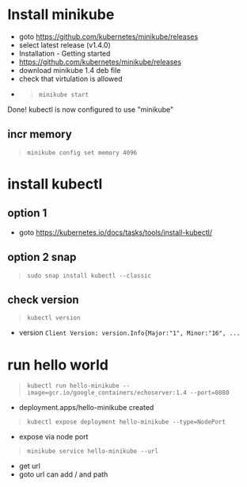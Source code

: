 # Install minikube
* goto https://github.com/kubernetes/minikube/releases
* select latest release (v1.4.0)
* Installation - Getting started
* https://github.com/kubernetes/minikube/releases
* download minikube 1.4 deb file
* check that virtulation is allowed
* >`minikube start`

Done! kubectl is now configured to use "minikube"

## incr memory 
> `minikube config set memory 4096`

# install kubectl
## option 1
* goto https://kubernetes.io/docs/tasks/tools/install-kubectl/
## option 2 snap
> `sudo snap install kubectl --classic`
## check version
> `kubectl version`

* version 
`Client Version: version.Info{Major:"1", Minor:"16", ...`

# run hello world
> `kubectl run hello-minikube --image=gcr.io/google_containers/echoserver:1.4 --port=8080`

* deployment.apps/hello-minikube created
> `kubectl expose deployment hello-minikube --type=NodePort`
* expose via node port
> `minikube service hello-minikube --url`
* get url
* goto url can add / and path 
